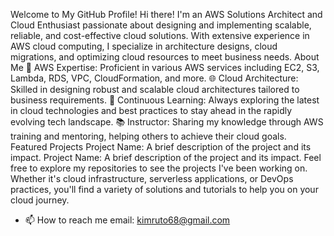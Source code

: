 Welcome to My GitHub Profile!
Hi there! I'm an AWS Solutions Architect and Cloud Enthusiast passionate about designing and implementing scalable, reliable, and cost-effective cloud solutions. With extensive experience in AWS cloud computing, I specialize in architecture designs, cloud migrations, and optimizing cloud resources to meet business needs.
About Me
🔧 AWS Expertise: Proficient in various AWS services including EC2, S3, Lambda, RDS, VPC, CloudFormation, and more.
🌐 Cloud Architecture: Skilled in designing robust and scalable cloud architectures tailored to business requirements.
🚀 Continuous Learning: Always exploring the latest in cloud technologies and best practices to stay ahead in the rapidly evolving tech landscape.
📚 Instructor: Sharing my knowledge through AWS training and mentoring, helping others to achieve their cloud goals.
Featured Projects
Project Name: A brief description of the project and its impact.
Project Name: A brief description of the project and its impact.
Feel free to explore my repositories to see the projects I've been working on. Whether it's cloud infrastructure, serverless applications, or DevOps practices, you'll find a variety of solutions and tutorials to help you on your cloud journey.
- 📫 How to reach me email: kimruto68@gmail.com

<!---
kimruto68/kimruto68 is a ✨ special ✨ repository because its `README.md` (this file) appears on your GitHub profile.
You can click the Preview link to take a look at your changes.
--->

